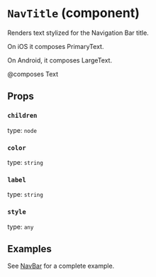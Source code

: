 `NavTitle` (component)
======================

Renders text stylized for the Navigation Bar title.

On iOS it composes PrimaryText.

On Android, it composes LargeText.

@composes Text

Props
-----

### `children`

type: `node`


### `color`

type: `string`


### `label`

type: `string`


### `style`

type: `any`

## Examples

See [NavBar](/documentation/NavBar.md) for a complete example.
